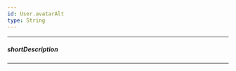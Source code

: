 ```yaml
---
id: User.avatarAlt
type: String
---
```

---
##### shortDescription
<!-- Description goes here -->

---
<!-- Description goes here -->